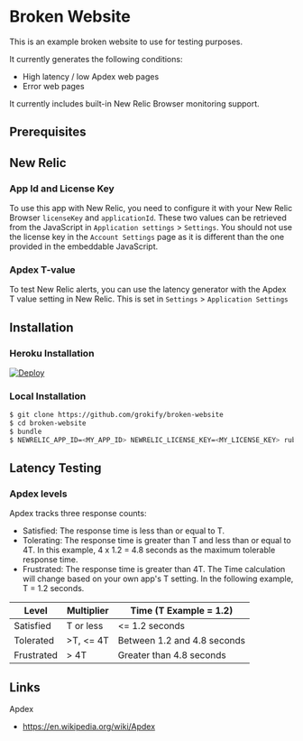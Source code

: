 Broken Website
==============

This is an example broken website to use for testing purposes.

It currently generates the following conditions:

* High latency / low Apdex web pages
* Error web pages

It currently includes built-in New Relic Browser monitoring support.

## Prerequisites

## New Relic

### App Id and License Key

To use this app with New Relic, you need to configure it with your New Relic Browser `licenseKey` and `applicationId`. These two values can be retrieved from the JavaScript in `Application settings` > `Settings`. You should not use the license key in the `Account Settings` page as it is different than the one provided in the embeddable JavaScript.

### Apdex T-value

To test New Relic alerts, you can use the latency generator with the Apdex T value setting in New Relic. This is set in `Settings` > `Application Settings`

## Installation

### Heroku Installation

[![Deploy](https://www.herokucdn.com/deploy/button.svg)](https://heroku.com/deploy)

### Local Installation

```bash
$ git clone https://github.com/grokify/broken-website
$ cd broken-website
$ bundle
$ NEWRELIC_APP_ID=<MY_APP_ID> NEWRELIC_LICENSE_KEY=<MY_LICENSE_KEY> ruby app.rb
```

## Latency Testing

### Apdex levels

Apdex tracks three response counts:

* Satisfied: The response time is less than or equal to T.
* Tolerating: The response time is greater than T and less than or equal to 4T. In this example, 4 x 1.2 = 4.8 seconds as the maximum tolerable response time.
* Frustrated: The response time is greater than 4T.
The Time calculation will change based on your own app's T setting. In the following example, T = 1.2 seconds.

| Level | Multiplier | Time (T Example = 1.2) |
|-------|------------|------------------------|
| Satisfied | T or less | <= 1.2 seconds |
| Tolerated | >T, <= 4T | Between 1.2 and 4.8 seconds |
| Frustrated | > 4T | Greater than 4.8 seconds |

## Links

Apdex

* https://en.wikipedia.org/wiki/Apdex
